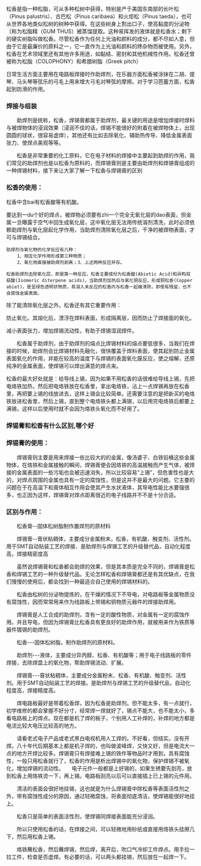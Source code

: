 
松香是指一种松脂，可从多种松树中获得，特别是产于美国东南部的长叶松（Pinus palustris）、古巴松（Pinus caribaea）和火炬松（Pinus taeda），也可从世界各地类似松树的树种中获得。在这些树身上割出口子，使高黏度的分泌物〔称为松脂精（GUM THUS）被蒸馏提取。这种易挥发的液体就是松香水；剩下的硬实树脂叫做松香。尽管松香作为任何上光油和颜料的成分，都不尽如人意，但由于它是最廉价的原料之一，它一直作为上光油和颜料的搀杂物而被使用。另外，松香在艺术领域里还有其他许多用途，如黏结、密封和其他机械性作用。松香还曾被称为松脂（COLOPHONY）和希腊树脂（Greek pitch）


日常生活方面主要用在电路板焊接时作助焊剂，在乐器方面松香被涂抹在二胡、提琴、马头琴等弦乐的弓毛上用来增大弓毛对琴弦的摩擦。对于学习芭蕾方面，松香起到防滑的作用。

### 焊接与组装

　　助焊剂是统称，松香，焊锡膏都属于助焊剂，最关键的用途是增加焊接时焊料与被焊物体的浸润效果（浸润不佳的话，焊锡不能很好的附着在被焊物体上，出现圆圆的球状，很容易虚焊），其他还有比如去除氧化、辅助热传导、降低金属表面张力、使焊点美观等等。

　　松香是非常重要的化工原料，它在电子材料的焊接中主要起到助焊的作用，我们常见的助焊剂也是以松香为原料的，而焊锡膏则是主要由助焊剂和焊锡膏组成的一种焊锡材料，接下来让大家了解一下松香与焊锡膏的区别



### 松香的使用：

松香中含bai有松香酸等有机酸。

要达到一du个好的焊点，被焊物必须要有zhi一个完全无氧化层的dao表面，但金属一旦曝露于空气中回生成氧化层，这中氧化层无法用传统溶剂清洗，此时必须依赖助焊剂与氧化层起化学作用，当助焊剂清除氧化层之后，干净的被焊物表面，才可与焊锡结合。

    助焊剂与氧化物的化学反应有几种：
        1、相互化学作用形成第三种物质；
        2、氧化物直接被助焊剂剥离；3、上述两种反应并存。

    松香助焊剂去除氧化层，即是第一种反应，松香主要成份为松香酸(Abietic Acid)和异构双萜酸(Isomeric diterpene acids)，当助焊剂加热后与氧化铜反应，形成铜松香(Copper abiet)，是呈绿色透明状物质，易溶入未反应的松香内与松香一起被清除，即使有残留，也不会腐蚀金属表面。

除了能清除氧化层之外，松香还有其它重要作用：

防止氧化。其熔化后，漂浮在焊料表面，形成隔离层，因而防止了焊接面的氧化。

减小表面张力，增加焊锡流动性，有助于焊锡湿润焊件。



　　松香属于助焊剂，由于助焊剂的熔点比焊锡材料的熔点要低很多，当我们在焊接的时候，助焊剂会比焊锡材料先融化，很快覆盖于焊料表面，使其起到防止金属表面氧化的作用，并能在较高的温度下与焊锡的表面氧化膜反应，使之熔解，还原纯净的金属表面，使焊锡可以焊出满意的焊点来。 

松香的最大好处就是：给导线上锡，因为如果不用松香的话很难给导线上锡，先把电烙铁加热，然后把电烙铁放在松香里，拿出电烙铁，沾上一点焊锡再放在松香里，再把要上锡的线放进去，这样上锡会比较简单。还需要注意的是把新买的电烙铁放进松香里，然后上锡，直到整个电烙铁头都上满锡，以后用完电烙铁后都要上满锡，这样以后使用时就不会因为烙铁头氧化而不好用了。

### 焊锡膏和松香有什么区别,哪个好

### 焊锡膏的使用：

　　焊锡膏则主要是用来焊接一些比较大的的金属，像汤婆子、白铁铅桶这些金属物体，在烙铁和金属接触的瞬间，焊锡膏便会因烙铁的高温接触而产生气体，被焊接的金属表面的一些污垢也会被迅速消失，所以比较容易“上锡”，但危害性也是大的，对焊点周围的金属也具有一定的腐蚀性，但是这并不是最大的问题。它主要的问题在于在高温下和膏体相互作用会使其产生水状液体，其导电性能比水要强很多，也正因为这样，焊锡膏对焊点距离很近的电子线路并不不是十分合适。


### 区别与作用：

　　松香膏--固体松树脂制作置焊剂的原材料

　　焊锡膏--膏状粘稠体，主要成分金属粉末，松香，有机酸、触变剂、活性剂。用于SMT自动贴装工艺的焊接、是助焊剂与焊锡工艺的升级替代品，自动化程度高，焊接精密度高

　　虽然说焊锡膏和松香都会助焊的效果，但是其本质是完全不同的，焊锡膏是松香和焊锡工艺的一种升级替代品。无论怎样松香和焊锡膏都还是有其优缺点，在我们慢慢的使用后，都会找到一种最适合自己使用的焊锡材料的。

　　松香由松树的分泌物提炼的，在干燥的情况下不导电，对电路板等金属物质没有腐蚀性，因而常常用来作为线路板上带锡和铜物质元器件的焊接助焊用。

　　焊锡膏是人工合成的助焊剂，含有一定的酸性物质，对金属有一定的腐蚀作用。并且导电，但因为焊锡膏比松香具有更良好的助焊作用，就被用来作为铁质等器件镀锡的助焊剂。

　　松香---固体松树脂，制作助焊剂的原材料。

　　助焊剂---液体，主要成分异丙醇、松香、有机酸等；用于电子线路板的零件焊接，去除焊盘上的氧化物，帮助焊锡流动、扩展。

　　焊锡膏---膏状粘稠体，主要成分金属粉末、松香、有机酸、触变剂、活性剂。用于SMT自动贴装工艺的焊接。是助焊剂与焊锡工艺的升级替代品，自动化程度高，焊接精度高。

　　焊电路板最好是带着松香焊，因为松香是助焊剂。但不能太多，有一点就行，初学维修的都会掌握不好分寸，经常焊一焊就好了，锡点不能大，也不能太小，多看电路板上的焊点。现在都是机了焊的板子，个别用人工补焊的，补焊的地方都是电流比较大电压比较高的地方。

　　请看老式电子产品或老式黑白电视机用人工焊的。不好看，但结实。没有开焊。八十年代后期基本上都是机子焊的，也叫做波峰焊，又快又好，但是电流大一点的地方开焊比较多。焊锡膏只有焊接难上锡的铁件等物品时才用到，具有腐蚀性，一般只用松香就行了，松香的作用是析出焊锡中的氧化物，保护焊锡不被氧化，增加焊锡的流动性。　　电子元件一般都是上好锡的，如果生锈要先刮亮，放到松香上用烙铁烫一下，再上锡。电路板刮亮以后可以直接插上已上锡的元件用。

　　清洁的表面会很好地挂锡，这也就是为什么焊锡膏中除松香等表面活性剂之外，带有腐蚀性成分的原因，通过轻微腐蚀，将表面彻底清洁，使焊锡能很好地挂上。

　　松香只是简单的表面活性剂，使焊锡同焊接表面能充分浸润。

　　所以只使用松香的话，在焊接之间，可以轻微地用砂纸或直接用烙铁头挂擦几下，然后用松香上锡。

　　烙铁蘸松香，然后蘸焊锡，然后焊，离开后，吹口气冷却工件焊点。用手拉一拉工件，检查是否虚焊。有必要的话，可以两头都挂锡，然后放在一起焊一下。
